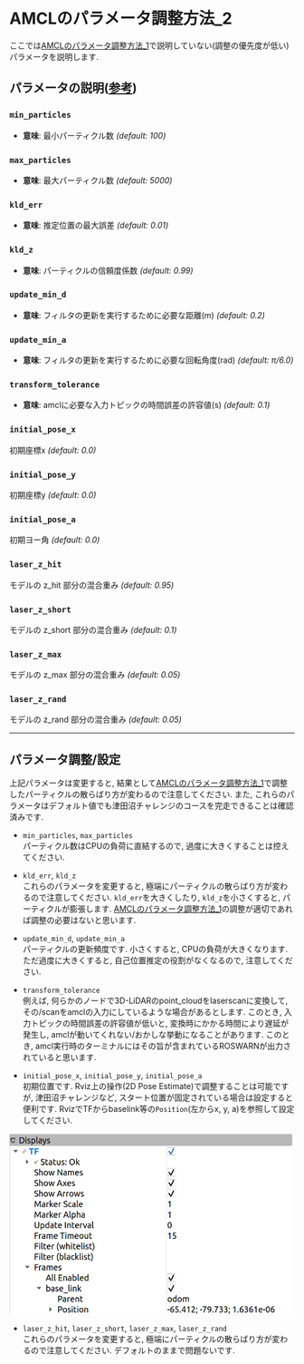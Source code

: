 # AMCLのパラメータ調整方法_2
ここでは[AMCLのパラメータ調整方法_1](./amcl_1.md)で説明していない(調整の優先度が低い)パラメータを説明します. 

## パラメータの説明([参考](http://wiki.ros.org/amcl#Parameters))
### `min_particles`
- **意味**: 最小パーティクル数 *(default: 100)*
### `max_particles`
- **意味**: 最大パーティクル数 *(default: 5000)*
### `kld_err`
- **意味**: 推定位置の最大誤差 *(default: 0.01)*
### `kld_z`
- **意味**: パーティクルの信頼度係数 *(default: 0.99)*
### `update_min_d`
- **意味**: フィルタの更新を実行するために必要な距離(m) *(default: 0.2)*
### `update_min_a`
- **意味**: フィルタの更新を実行するために必要な回転角度(rad) *(default: π/6.0)*
### `transform_tolerance`
- **意味**: amclに必要な入力トピックの時間誤差の許容値(s) *(default: 0.1)*
### `initial_pose_x`
初期座標x *(default: 0.0)*
### `initial_pose_y`
初期座標y *(default: 0.0)*
### `initial_pose_a`
初期ヨー角 *(default: 0.0)*
### `laser_z_hit`
モデルの z_hit 部分の混合重み *(default: 0.95)*
### `laser_z_short`
モデルの z_short 部分の混合重み *(default: 0.1)*
### `laser_z_max`
モデルの z_max 部分の混合重み *(default: 0.05)*
### `laser_z_rand` 
モデルの z_rand 部分の混合重み *(default: 0.05)*

---

## パラメータ調整/設定  
上記パラメータは変更すると, 結果として[AMCLのパラメータ調整方法_1](./amcl_1.md)で調整したパーティクルの散らばり方が変わるので注意してください. また, これらのパラメータはデフォルト値でも津田沼チャレンジのコースを完走できることは確認済みです.

- `min_particles`, `max_particles`  
パーティクル数はCPUの負荷に直結するので, 過度に大きくすることは控えてください. 

- `kld_err`, `kld_z`  
これらのパラメータを変更すると, 極端にパーティクルの散らばり方が変わるので注意してください. `kld_err`を大きくしたり, `kld_z`を小さくすると, パーティクルが膨張します. [AMCLのパラメータ調整方法_1](./amcl_1.md)の調整が適切であれば調整の必要はないと思います.  

- `update_min_d`, `update_min_a`  
パーティクルの更新頻度です. 小さくすると, CPUの負荷が大きくなります. ただ過度に大きくすると, 自己位置推定の役割がなくなるので, 注意してください.   

- `transform_tolerance`  
例えば, 何らかのノードで3D-LiDARのpoint_cloudをlaserscanに変換して, その/scanをamclの入力にしているような場合があるとします. このとき, 入力トピックの時間誤差の許容値が低いと, 変換時にかかる時間により遅延が発生し, amclが動いてくれない/おかしな挙動になることがあります. このとき, amcl実行時のターミナルにはその旨が含まれているROSWARNが出力されていると思います.  

- `initial_pose_x`, `initial_pose_y`, `initial_pose_a`  
初期位置です. Rviz上の操作(2D Pose Estimate)で調整することは可能ですが, 津田沼チャレンジなど, スタート位置が固定されている場合は設定すると便利です. RvizでTFからbaselink等の`Position`(左からx, y, a)を参照して設定してください.  
<img src="images/position.png" width="500">   

- `laser_z_hit`, `laser_z_short`, `laser_z_max`, `laser_z_rand`  
これらのパラメータを変更すると, 極端にパーティクルの散らばり方が変わるので注意してください. デフォルトのままで問題ないです.  